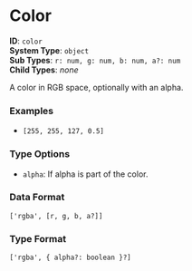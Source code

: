 # Color

**ID**: `color`  
**System Type**: `object`  
**Sub Types**: `r: num, g: num, b: num, a?: num`    
**Child Types**: *none*  

A color in RGB space, optionally with an alpha.

### Examples

- `[255, 255, 127, 0.5]`

### Type Options

- `alpha`: If alpha is part of the color.

### Data Format

```
['rgba', [r, g, b, a?]]
```

### Type Format

```
['rgba', { alpha?: boolean }?]
```
